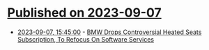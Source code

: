 # [Published on 2023-09-07](index.md)

* [2023-09-07, 15:45:00](https://tech.slashdot.org/story/23/09/07/1545202/bmw-drops-controversial-heated-seats-subscription-to-refocus-on-software-services?utm_source=rss1.0mainlinkanon&utm_medium=feed) - [BMW Drops Controversial Heated Seats Subscription, To Refocus On Software Services](https://tech.slashdot.org/story/23/09/07/1545202/bmw-drops-controversial-heated-seats-subscription-to-refocus-on-software-services?utm_source=rss1.0mainlinkanon&utm_medium=feed)
